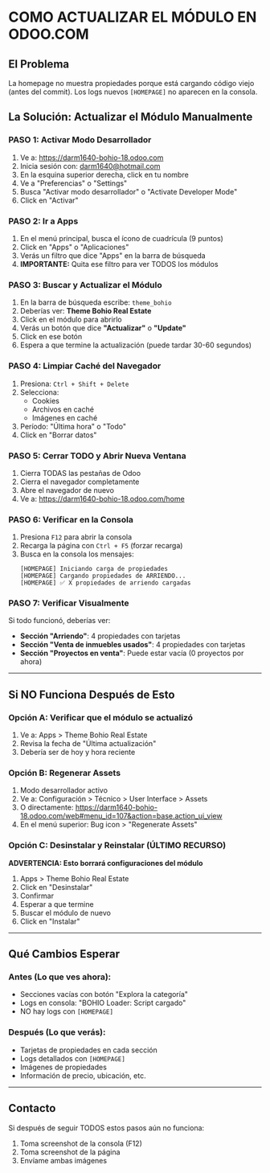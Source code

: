 # COMO ACTUALIZAR EL MÓDULO EN ODOO.COM

## El Problema
La homepage no muestra propiedades porque está cargando código viejo (antes del commit).
Los logs nuevos `[HOMEPAGE]` no aparecen en la consola.

## La Solución: Actualizar el Módulo Manualmente

### PASO 1: Activar Modo Desarrollador
1. Ve a: https://darm1640-bohio-18.odoo.com
2. Inicia sesión con: darm1640@hotmail.com
3. En la esquina superior derecha, click en tu nombre
4. Ve a "Preferencias" o "Settings"
5. Busca "Activar modo desarrollador" o "Activate Developer Mode"
6. Click en "Activar"

### PASO 2: Ir a Apps
1. En el menú principal, busca el ícono de cuadrícula (9 puntos)
2. Click en "Apps" o "Aplicaciones"
3. Verás un filtro que dice "Apps" en la barra de búsqueda
4. **IMPORTANTE:** Quita ese filtro para ver TODOS los módulos

### PASO 3: Buscar y Actualizar el Módulo
1. En la barra de búsqueda escribe: `theme_bohio`
2. Deberías ver: **Theme Bohio Real Estate**
3. Click en el módulo para abrirlo
4. Verás un botón que dice **"Actualizar"** o **"Update"**
5. Click en ese botón
6. Espera a que termine la actualización (puede tardar 30-60 segundos)

### PASO 4: Limpiar Caché del Navegador
1. Presiona: `Ctrl + Shift + Delete`
2. Selecciona:
   - Cookies
   - Archivos en caché
   - Imágenes en caché
3. Período: "Última hora" o "Todo"
4. Click en "Borrar datos"

### PASO 5: Cerrar TODO y Abrir Nueva Ventana
1. Cierra TODAS las pestañas de Odoo
2. Cierra el navegador completamente
3. Abre el navegador de nuevo
4. Ve a: https://darm1640-bohio-18.odoo.com/home

### PASO 6: Verificar en la Consola
1. Presiona `F12` para abrir la consola
2. Recarga la página con `Ctrl + F5` (forzar recarga)
3. Busca en la consola los mensajes:
   ```
   [HOMEPAGE] Iniciando carga de propiedades
   [HOMEPAGE] Cargando propiedades de ARRIENDO...
   [HOMEPAGE] ✅ X propiedades de arriendo cargadas
   ```

### PASO 7: Verificar Visualmente
Si todo funcionó, deberías ver:
- **Sección "Arriendo"**: 4 propiedades con tarjetas
- **Sección "Venta de inmuebles usados"**: 4 propiedades con tarjetas
- **Sección "Proyectos en venta"**: Puede estar vacía (0 proyectos por ahora)

---

## Si NO Funciona Después de Esto

### Opción A: Verificar que el módulo se actualizó
1. Ve a: Apps > Theme Bohio Real Estate
2. Revisa la fecha de "Última actualización"
3. Debería ser de hoy y hora reciente

### Opción B: Regenerar Assets
1. Modo desarrollador activo
2. Ve a: Configuración > Técnico > User Interface > Assets
3. O directamente: https://darm1640-bohio-18.odoo.com/web#menu_id=107&action=base.action_ui_view
4. En el menú superior: Bug icon > "Regenerate Assets"

### Opción C: Desinstalar y Reinstalar (ÚLTIMO RECURSO)
**ADVERTENCIA: Esto borrará configuraciones del módulo**
1. Apps > Theme Bohio Real Estate
2. Click en "Desinstalar"
3. Confirmar
4. Esperar a que termine
5. Buscar el módulo de nuevo
6. Click en "Instalar"

---

## Qué Cambios Esperar

### Antes (Lo que ves ahora):
- Secciones vacías con botón "Explora la categoría"
- Logs en consola: "BOHIO Loader: Script cargado"
- NO hay logs con `[HOMEPAGE]`

### Después (Lo que verás):
- Tarjetas de propiedades en cada sección
- Logs detallados con `[HOMEPAGE]`
- Imágenes de propiedades
- Información de precio, ubicación, etc.

---

## Contacto

Si después de seguir TODOS estos pasos aún no funciona:
1. Toma screenshot de la consola (F12)
2. Toma screenshot de la página
3. Envíame ambas imágenes
